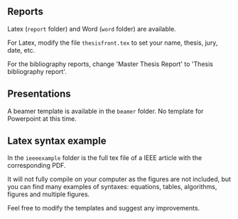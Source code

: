 ## Reports

Latex (`report` folder) and Word (`word` folder) are available.

For Latex, modify the file `thesisfront.tex` to set your name, thesis, jury, date, etc.

For the bibliography reports, change 'Master Thesis Report' to 'Thesis bibliography report'.

## Presentations

A beamer template is available in the `beamer` folder. No template for Powerpoint at this time.

## Latex syntax example

In the `ieeeexample` folder is the full tex file of a IEEE article with the corresponding PDF.

It will not fully compile on your computer as the figures are not included, but you can find many examples of syntaxes: equations, tables, algorithms, figures and multiple figures.




Feel free to modify the templates and suggest any improvements.
